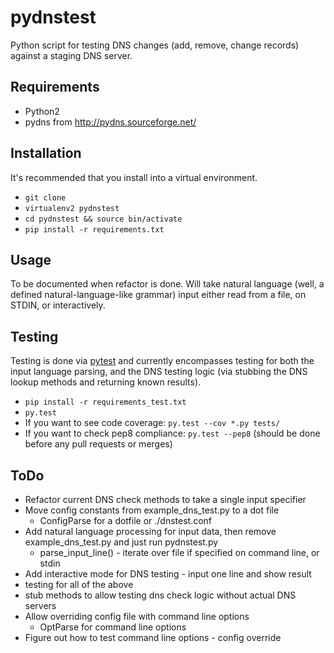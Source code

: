 pydnstest
=========

Python script for testing DNS changes (add, remove, change records) against a staging DNS server.

Requirements
------------
* Python2
* pydns from <http://pydns.sourceforge.net/>

Installation
------------
It's recommended that you install into a virtual environment.

* `git clone`
* `virtualenv2 pydnstest`
* `cd pydnstest && source bin/activate`
* `pip install -r requirements.txt`

Usage
-----
To be documented when refactor is done. Will take natural language (well, a
defined natural-language-like grammar) input either read from a file, on
STDIN, or interactively.

Testing
-------
Testing is done via [pytest](http://pytest.org/latest/) and currently
encompasses testing for both the input language parsing, and the DNS testing
logic (via stubbing the DNS lookup methods and returning known results). 

* `pip install -r requirements_test.txt`
* `py.test`
* If you want to see code coverage: `py.test --cov *.py tests/`
* If you want to check pep8 compliance: `py.test --pep8` (should be done
before any pull requests or merges)

ToDo
----
* Refactor current DNS check methods to take a single input specifier
* Move config constants from example_dns_test.py to a dot file
   * ConfigParse for a dotfile or ./dnstest.conf
* Add natural language processing for input data, then remove example_dns_test.py and just run pydnstest.py
   * parse_input_line() - iterate over file if specified on command line, or stdin
* Add interactive mode for DNS testing - input one line and show result
* testing for all of the above
* stub methods to allow testing dns check logic without actual DNS servers
* Allow overriding config file with command line options
   * OptParse for command line options
* Figure out how to test command line options - config override
